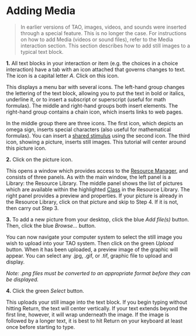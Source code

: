 <!--
created_at: 2016-12-15
authors:         
    - "Catherine Pease"
--> 

# Adding Media

>In earlier versions of TAO, images, videos, and sounds were inserted through a special feature. This is no longer the case. For instructions on how to add Media (videos or sound files), refer to the Media interaction section. This section describes how to add still images to a typical text block.

**1.** All text blocks in your interaction or item (e.g. the choices in a choice interaction) have a tab with an icon attached that governs changes to text. The icon is a capital letter *A*. Click on this icon.

This displays a menu bar with several icons. The left-hand group changes the lettering of the text block, allowing you to put the text in bold or italics, underline it, or to insert a subscript or superscript (useful for math formulas). The middle and right-hand groups both insert elements. The right-hand group contains a chain icon, which inserts links to web pages. 

In the middle group there are three icons. The first icon, which depicts an omega sign, inserts special characters (also useful for mathematical formulas). You can insert a [shared stimulus](../appendix/glossary.md#shared-stimulus) using the second icon. The third icon, showing a picture, inserts still images. This tutorial will center around this picture icon.

**2.** Click on the picture icon.

This opens a window which provides access to the [Resource Manager](../appendix/glossary.md#resource-manager), and consists of three panels. As with the main window, the left panel is a Library: the Resource Library. The middle panel shows the list of pictures which are available within the highlighted [Class](../appendix/glossary.md#class) in the Resource Library. The right panel provides a preview and properties. If your picture is already in the Resource Library, click on that picture and skip to Step 4. If it is not, then carry out Step 3.

**3.** To add a new picture from your desktop, click the blue *Add file(s)* button. Then, click the blue *Browse...* button.

You can now navigate your computer system to select the still image you wish to upload into your TAO system. Then click on the green *Upload* button. When it has been uploaded, a preview image of the graphic will appear. You can select any .jpg, .gif, or .tif, graphic file to upload and display. 

*Note: .png files must be converted to an appropriate format before they can be displayed.*

<!-- Missing Screenshot: Adding Media to your Item -->

**4.** Click the green *Select* button.

This uploads your still image into the text block. If you begin typing without hitting Return, the text will center vertically. If your text extends beyond the first line, however, it will wrap underneath the image. If the image is followed by a longer text, it is best to hit Return on your keyboard at least once before starting to type.